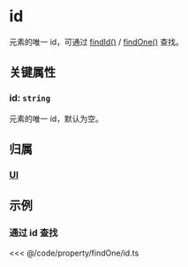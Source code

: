 # id

元素的唯一 id，可通过 [findId()](/reference/property/findOne.md) / [findOne()](/reference/property/findOne.md) 查找。

## 关键属性

### id: `string`

元素的唯一 id，默认为空。

## 归属

### [UI](/reference/display/UI.md)

## 示例

### 通过 id 查找

<<< @/code/property/findOne/id.ts
